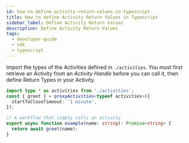 ```yaml
---
id: how-to-define-activity-return-values-in-typescript
title: How to define Activity Return Values in Typescript
sidebar_label: Define Activity Return Values
description: Define Activity Return Values
tags:
  - developer-guide
  - sdk
  - typescript
---
```


Import the types of the Activities defined in `./activities`. You must first retrieve an Activity from an _Activity Handle_ before you can call it, then define Return Types in your Activity.

```typescript
import type * as activities from './activities';
const { greet } = proxyActivities<typeof activities>({
  startToCloseTimeout: '1 minute',
});

// A workflow that simply calls an activity
export async function example(name: string): Promise<string> {
  return await greet(name);
}
```

